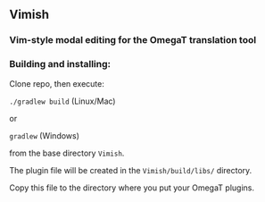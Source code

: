 ## Vimish

### Vim-style modal editing for the OmegaT translation tool

### Building and installing:

Clone repo, then execute:

`./gradlew build` (Linux/Mac)

or

`gradlew` (Windows)

from the base directory `Vimish`.

The plugin file will be created in the `Vimish/build/libs/` directory.

Copy this file to the directory where you put your OmegaT plugins.
